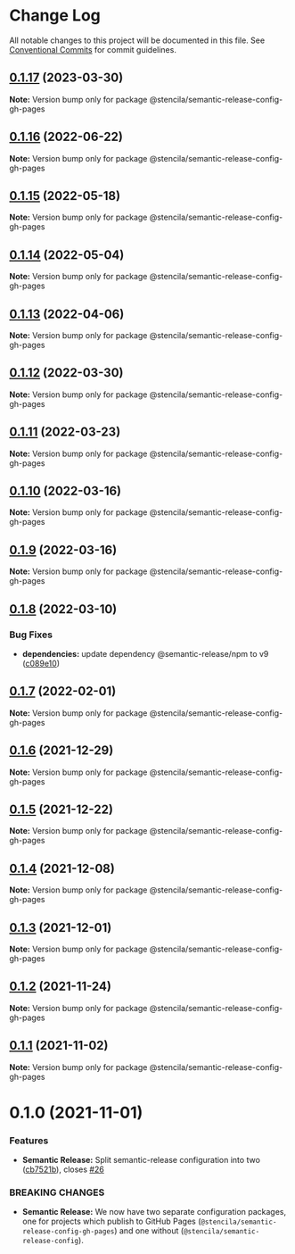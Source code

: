 # Change Log

All notable changes to this project will be documented in this file.
See [Conventional Commits](https://conventionalcommits.org) for commit guidelines.

## [0.1.17](https://github.com/stencila/dev-config/compare/@stencila/semantic-release-config-gh-pages@0.1.16...@stencila/semantic-release-config-gh-pages@0.1.17) (2023-03-30)

**Note:** Version bump only for package @stencila/semantic-release-config-gh-pages

## [0.1.16](https://github.com/stencila/dev-config/compare/@stencila/semantic-release-config-gh-pages@0.1.15...@stencila/semantic-release-config-gh-pages@0.1.16) (2022-06-22)

**Note:** Version bump only for package @stencila/semantic-release-config-gh-pages

## [0.1.15](https://github.com/stencila/dev-config/compare/@stencila/semantic-release-config-gh-pages@0.1.14...@stencila/semantic-release-config-gh-pages@0.1.15) (2022-05-18)

**Note:** Version bump only for package @stencila/semantic-release-config-gh-pages

## [0.1.14](https://github.com/stencila/dev-config/compare/@stencila/semantic-release-config-gh-pages@0.1.13...@stencila/semantic-release-config-gh-pages@0.1.14) (2022-05-04)

**Note:** Version bump only for package @stencila/semantic-release-config-gh-pages

## [0.1.13](https://github.com/stencila/dev-config/compare/@stencila/semantic-release-config-gh-pages@0.1.12...@stencila/semantic-release-config-gh-pages@0.1.13) (2022-04-06)

**Note:** Version bump only for package @stencila/semantic-release-config-gh-pages

## [0.1.12](https://github.com/stencila/dev-config/compare/@stencila/semantic-release-config-gh-pages@0.1.11...@stencila/semantic-release-config-gh-pages@0.1.12) (2022-03-30)

**Note:** Version bump only for package @stencila/semantic-release-config-gh-pages

## [0.1.11](https://github.com/stencila/dev-config/compare/@stencila/semantic-release-config-gh-pages@0.1.10...@stencila/semantic-release-config-gh-pages@0.1.11) (2022-03-23)

**Note:** Version bump only for package @stencila/semantic-release-config-gh-pages

## [0.1.10](https://github.com/stencila/dev-config/compare/@stencila/semantic-release-config-gh-pages@0.1.9...@stencila/semantic-release-config-gh-pages@0.1.10) (2022-03-16)

**Note:** Version bump only for package @stencila/semantic-release-config-gh-pages

## [0.1.9](https://github.com/stencila/dev-config/compare/@stencila/semantic-release-config-gh-pages@0.1.8...@stencila/semantic-release-config-gh-pages@0.1.9) (2022-03-16)

**Note:** Version bump only for package @stencila/semantic-release-config-gh-pages

## [0.1.8](https://github.com/stencila/dev-config/compare/@stencila/semantic-release-config-gh-pages@0.1.7...@stencila/semantic-release-config-gh-pages@0.1.8) (2022-03-10)

### Bug Fixes

- **dependencies:** update dependency @semantic-release/npm to v9 ([c089e10](https://github.com/stencila/dev-config/commit/c089e10390f28dbd2d3bc93b6eed12fc03a7be1d))

## [0.1.7](https://github.com/stencila/dev-config/compare/@stencila/semantic-release-config-gh-pages@0.1.6...@stencila/semantic-release-config-gh-pages@0.1.7) (2022-02-01)

**Note:** Version bump only for package @stencila/semantic-release-config-gh-pages

## [0.1.6](https://github.com/stencila/dev-config/compare/@stencila/semantic-release-config-gh-pages@0.1.5...@stencila/semantic-release-config-gh-pages@0.1.6) (2021-12-29)

**Note:** Version bump only for package @stencila/semantic-release-config-gh-pages

## [0.1.5](https://github.com/stencila/dev-config/compare/@stencila/semantic-release-config-gh-pages@0.1.4...@stencila/semantic-release-config-gh-pages@0.1.5) (2021-12-22)

**Note:** Version bump only for package @stencila/semantic-release-config-gh-pages

## [0.1.4](https://github.com/stencila/dev-config/compare/@stencila/semantic-release-config-gh-pages@0.1.3...@stencila/semantic-release-config-gh-pages@0.1.4) (2021-12-08)

**Note:** Version bump only for package @stencila/semantic-release-config-gh-pages

## [0.1.3](https://github.com/stencila/dev-config/compare/@stencila/semantic-release-config-gh-pages@0.1.2...@stencila/semantic-release-config-gh-pages@0.1.3) (2021-12-01)

**Note:** Version bump only for package @stencila/semantic-release-config-gh-pages

## [0.1.2](https://github.com/stencila/dev-config/compare/@stencila/semantic-release-config-gh-pages@0.1.1...@stencila/semantic-release-config-gh-pages@0.1.2) (2021-11-24)

**Note:** Version bump only for package @stencila/semantic-release-config-gh-pages

## [0.1.1](https://github.com/stencila/dev-config/compare/@stencila/semantic-release-config-gh-pages@0.1.0...@stencila/semantic-release-config-gh-pages@0.1.1) (2021-11-02)

**Note:** Version bump only for package @stencila/semantic-release-config-gh-pages

# 0.1.0 (2021-11-01)

### Features

- **Semantic Release:** Split semantic-release configuration into two ([cb7521b](https://github.com/stencila/dev-config/commit/cb7521b73e15bda2ba39668feec256919e18f15c)), closes [#26](https://github.com/stencila/dev-config/issues/26)

### BREAKING CHANGES

- **Semantic Release:** We now have two separate configuration packages, one for
  projects which publish to GitHub Pages (`@stencila/semantic-release-config-gh-pages`)
  and one without (`@stencila/semantic-release-config`).
